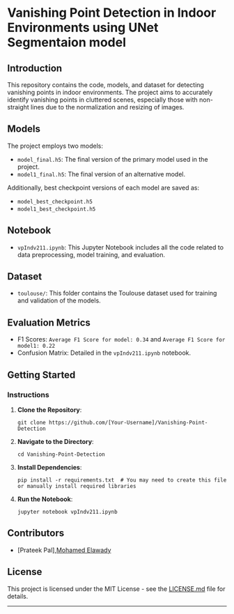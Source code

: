 

# Vanishing Point Detection in Indoor Environments using UNet Segmentaion model

## Introduction
This repository contains the code, models, and dataset for detecting vanishing points in indoor environments. The project aims to accurately identify vanishing points in cluttered scenes, especially those with non-straight lines due to the normalization and resizing of images.

## Models
The project employs two models:
- `model_final.h5`: The final version of the primary model used in the project.
- `model1_final.h5`: The final version of an alternative model.

Additionally, best checkpoint versions of each model are saved as:
- `model_best_checkpoint.h5`
- `model1_best_checkpoint.h5`

## Notebook
- `vpIndv211.ipynb`: This Jupyter Notebook includes all the code related to data preprocessing, model training, and evaluation.

## Dataset
- `toulouse/`: This folder contains the Toulouse dataset used for training and validation of the models.

## Evaluation Metrics
- F1 Scores: `Average F1 Score for model: 0.34` and `Average F1 Score for model1: 0.22`
- Confusion Matrix: Detailed in the `vpIndv211.ipynb` notebook.

## Getting Started



### Instructions

1. **Clone the Repository**:  
   ```
   git clone https://github.com/[Your-Username]/Vanishing-Point-Detection
   ```

2. **Navigate to the Directory**:  
   ```
   cd Vanishing-Point-Detection
   ```

3. **Install Dependencies**:  
   ```
   pip install -r requirements.txt  # You may need to create this file or manually install required libraries
   ```

4. **Run the Notebook**:  
   ```
   jupyter notebook vpIndv211.ipynb
   ```

## Contributors
- [Prateek Pal],[Mohamed Elawady](https://github.com/[walter789])

## License
This project is licensed under the MIT License - see the [LICENSE.md](LICENSE.md) file for details.  

---


